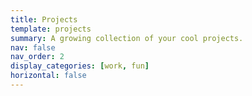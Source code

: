 ```yaml
---
title: Projects
template: projects
summary: A growing collection of your cool projects.
nav: false
nav_order: 2
display_categories: [work, fun]
horizontal: false
---
```

